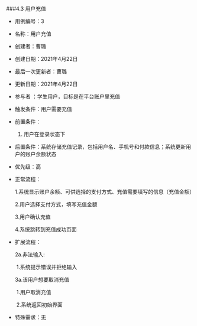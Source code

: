 ###4.3 用户充值

- 用例编号：3

- 名称：用户充值                                               

- 创建者：曹璐

- 创建日期：2021年4月22日

- 最后一次更新者：曹璐

- 更新日期：2021年4月22日

- 参与者 ：学生用户，目标是在平台账户里充值

- 触发条件：用户需要充值

- 前置条件：

  1. 用户在登录状态下

- 后置条件：系统存储充值记录，包括用户名、手机号和付款信息；系统更新用户的账户余额状态

- 优先级：高

- 正常流程：

  1.系统显示账户余额、可供选择的支付方式、充值需要填写的信息（充值金额）

  2.用户选择支付方式，填写充值金额

  3.用户确认充值

  4.系统跳转到充值成功页面

- 扩展流程：

  2a.非法输入:

  ​	1.系统提示错误并拒绝输入

  3a.该用户想要取消充值

  ​	1.用户取消充值

  ​	2.系统返回初始界面

- 特殊需求：无